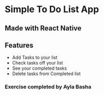 # Simple To Do List App

## Made with React Native

## Features
* Add Tasks to your list 
* Check tasks off your list
* See your completed tasks 
* Delete tasks from Completed list

### Exercise completed by Ayla Basha
